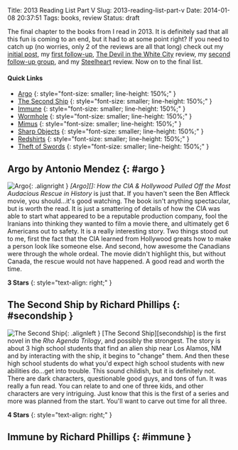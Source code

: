 Title: 2013 Reading List Part V
Slug: 2013-reading-list-part-v
Date: 2014-01-08 20:37:51
Tags: books, review
Status: draft

The final chapter to the books from I read in 2013.  It is definitely sad that all this fun is coming to an end, but it had to at some point right?  If you need to catch up (no worries, only 2 of the reviews are all that long) check out my [initial post][quick], my [first follow-up][II], [The Devil in the White City][III] review, my [second follow-up group][IV], and my [Steelheart][V] review.  Now on to the final list.

#### Quick Links

* [Argo](#argo)
{: style="font-size: smaller; line-height: 150%;" }
* [The Second Ship](#secondship)
{: style="font-size: smaller; line-height: 150%;" }
* [Immune](#immune)
{: style="font-size: smaller; line-height: 150%;" }
* [Wormhole](#wormhole)
{: style="font-size: smaller; line-height: 150%;" }
* [Mimus](#mimus)
{: style="font-size: smaller; line-height: 150%;" }
* [Sharp Objects](#sharpobjects)
{: style="font-size: smaller; line-height: 150%;" }
* [Redshirts](#redshirts)
{: style="font-size: smaller; line-height: 150%;" }
* [Theft of Swords](#theftofswords)
{: style="font-size: smaller; line-height: 150%;" }

## Argo by Antonio Mendez {: #argo }

![Argo]({filename}../static/images/2014/argo.jpg "Argo"){: .alignright }
_[Argo][]: How the CIA & Hollywood Pulled Off the Most Audacious Rescue in History_ is just that.  If you haven't seen the Ben Affleck movie, you should...it's good watching.  The book isn't anything spectacular, but is worth the read.  It is just a smattering of details of how the CIA was able to start what appeared to be a reputable production company, fool the Iranians into thinking they wanted to film a movie there, and ultimately get 6 Americans out to safety.  It is a really interesting story.  Two things stood out to me, first the fact that the CIA learned from Hollywood greats how to make a person look like someone else.  And second, how awesome the Canadians were through the whole ordeal.  The movie didn't highlight this, but without Canada, the rescue would not have happened.  A good read and worth the time.

**3 Stars**
{: style="text-align: right;" }

## The Second Ship by Richard Phillips {: #secondship }

![The Second Ship]({filename}../static/images/2014/secondship.jpg "The Second Ship"){: .alignleft }
[The Second Ship][secondship] is the first novel in the _Rho Agenda Trilogy_, and possibly the strongest.  The story is about 3 high school students that find an alien ship near Los Alamos, NM and by interacting with the ship, it begins to "change" them.  And then these high school students do what you'd expect high school students with new abilities do...get into trouble.  This sound childish, but it is definitely not.  There are dark characters, questionable good guys, and tons of fun.  It was really a fun read.  You can relate to and one of three kids, and other characters are very intriguing.  Just know that this is the first of a series and more was planned from the start.  You'll want to carve out time for all three.

**4 Stars**
{: style="text-align: right;" }

## Immune by Richard Phillips {: #immune }

[quick]: {filename}../2013/really-fast-book-reviews.md
[II]: {filename}./2013-reading-list-part-i.md
[III]: {filename}./devil-in-the-white-city.md
[IV]: {filename}./2013-reading-list-part-iii.md
[v]: {filename}./steelheart.md

